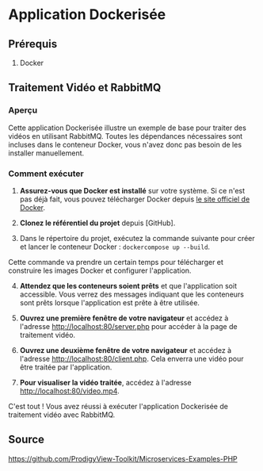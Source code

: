# Application Dockerisée

## Prérequis
1. Docker

## Traitement Vidéo et RabbitMQ
### Aperçu
Cette application Dockerisée illustre un exemple de base pour traiter des vidéos en utilisant RabbitMQ. Toutes les dépendances nécessaires sont incluses dans le conteneur Docker, vous n'avez donc pas besoin de les installer manuellement.

### Comment exécuter

1. **Assurez-vous que Docker est installé** sur votre système. Si ce n'est pas déjà fait, vous pouvez télécharger Docker depuis [le site officiel de Docker](https://www.docker.com/get-started).

2. **Clonez le référentiel du projet** depuis [GitHub].

3. Dans le répertoire du projet, exécutez la commande suivante pour créer et lancer le conteneur Docker : `dockercompose up --build`.

Cette commande va prendre un certain temps pour télécharger et construire les images Docker et configurer l'application.

4. **Attendez que les conteneurs soient prêts** et que l'application soit accessible. Vous verrez des messages indiquant que les conteneurs sont prêts lorsque l'application est prête à être utilisée.

5. **Ouvrez une première fenêtre de votre navigateur** et accédez à l'adresse [http://localhost:80/server.php](http://localhost:80/server.php) pour accéder à la page de traitement vidéo.

6. **Ouvrez une deuxième fenêtre de votre navigateur** et accédez à l'adresse [http://localhost:80/client.php](http://localhost:80/client.php). Cela enverra une vidéo pour être traitée par l'application.

7. **Pour visualiser la vidéo traitée**, accédez à l'adresse [http://localhost:80/video.mp4](http://localhost:80/video.mp4).

C'est tout ! Vous avez réussi à exécuter l'application Dockerisée de traitement vidéo avec RabbitMQ.

## Source
<https://github.com/ProdigyView-Toolkit/Microservices-Examples-PHP>